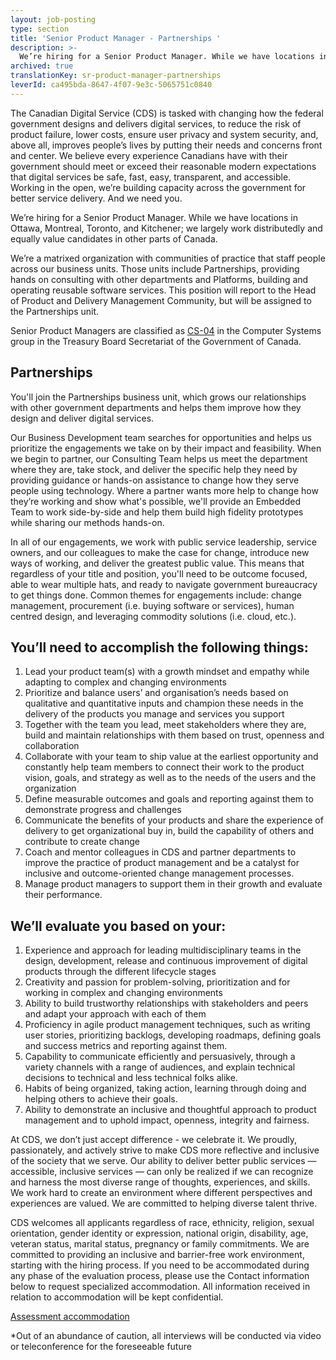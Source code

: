 ```yaml
---
layout: job-posting
type: section
title: 'Senior Product Manager - Partnerships '
description: >-
  We’re hiring for a Senior Product Manager. While we have locations in Ottawa, Montreal, Toronto, and Kitchener; we largely work distributedly and equally value candidates in other parts of Canada.
archived: true
translationKey: sr-product-manager-partnerships
leverId: ca495bda-8647-4f07-9e3c-5065751c0840
---
```


The Canadian Digital Service (CDS) is tasked with changing how the federal government designs and delivers digital services, to reduce the risk of product failure, lower costs, ensure user privacy and system security, and, above all, improves people’s lives by putting their needs and concerns front and center. We believe every experience Canadians have with their government should meet or exceed their reasonable modern expectations that digital services be safe, fast, easy, transparent, and accessible. Working in the open, we’re building capacity across the government for better service delivery. And we need you.

We’re hiring for a Senior Product Manager. While we have locations in Ottawa, Montreal, Toronto, and Kitchener; we largely work distributedly and equally value candidates in other parts of Canada.

We’re a matrixed organization with communities of practice that staff people across our business units. Those units include Partnerships, providing hands on consulting with other departments and Platforms, building and operating reusable software services. This position will report to the Head of Product and Delivery Management Community, but will be assigned to the Partnerships unit.

Senior Product Managers are classified as [CS-04](https://www.tbs-sct.gc.ca/agreements-conventions/view-visualiser-eng.aspx?id=1#toc12259212260/) in the Computer Systems group in the Treasury Board Secretariat of the Government of Canada.

## Partnerships
You'll join the Partnerships business unit, which grows our relationships with other government departments and helps them improve how they design and deliver digital services.  

Our Business Development team searches for opportunities and helps us prioritize the engagements we take on by their impact and feasibility. When we begin to partner, our Consulting Team helps us meet the department where they are, take stock, and deliver the specific help they need by providing guidance or hands-on assistance to change how they serve people using technology. Where a partner wants more help to change how they’re working and show what's possible, we'll provide an Embedded Team to work side-by-side and help them build high fidelity prototypes while sharing our methods hands-on. 

In all of our engagements, we work with public service leadership, service owners, and our colleagues to make the case for change, introduce new ways of working, and deliver the greatest public value. This means that regardless of your title and position, you'll need to be outcome focused, able to wear multiple hats, and ready to navigate government bureaucracy to get things done. Common themes for engagements include: change management, procurement (i.e. buying software or services), human centred design, and leveraging commodity solutions (i.e. cloud, etc.).

## You’ll need to accomplish the following things:
1. Lead your product team(s) with a growth mindset and empathy while adapting to complex and changing environments
2. Prioritize and balance users’ and organisation’s needs based on qualitative and quantitative inputs and champion these needs in the delivery of the products you manage and services you support 
3. Together with the team you lead, meet stakeholders where they are, build and maintain relationships with them based on trust, openness and collaboration
4. Collaborate with your team to ship value at the earliest opportunity and constantly help team members to connect their work to the product vision, goals, and strategy as well as to the needs of the users and the organization 
5. Define measurable outcomes and goals and reporting against them to demonstrate progress and challenges
6. Communicate the benefits of your products and share the experience of delivery to get organizational buy in, build the capability of others and contribute to create change 
7. Coach and mentor colleagues in CDS and partner departments to improve the practice of product management and be a catalyst for inclusive and outcome-oriented change management processes.  
8. Manage product managers to support them in their growth and evaluate their performance. 

## We’ll evaluate you based on your: 
1. Experience and approach for leading multidisciplinary teams in the design, development, release and continuous improvement of digital products through the different lifecycle stages 
2. Creativity and passion for problem-solving, prioritization and for working in complex and changing environments
3. Ability to build trustworthy relationships with stakeholders and peers and adapt your approach with each of them
4. Proficiency in agile product management techniques, such as writing user stories, prioritizing backlogs, developing roadmaps, defining goals and success metrics and reporting against them.
5. Capability to communicate efficiently and persuasively, through a variety channels with a range of audiences, and explain technical decisions to technical and less technical folks alike. 
6. Habits of being organized, taking action, learning through doing and helping others to achieve their goals.
7. Ability to demonstrate an inclusive and thoughtful approach to product management and to uphold impact, openness, integrity and fairness.

At CDS, we don’t just accept difference - we celebrate it. We proudly, passionately, and actively strive to make CDS more reflective and inclusive of the society that we serve. Our ability to deliver better public services — accessible, inclusive services — can only be realized if we can recognize and harness the most diverse range of thoughts, experiences, and skills. We work hard to create an environment where different perspectives and experiences are valued. We are committed to helping diverse talent thrive.

CDS welcomes all applicants regardless of race, ethnicity, religion, sexual orientation, gender identity or expression, national origin, disability, age, veteran status, marital status, pregnancy or family commitments. We are committed to providing an inclusive and barrier-free work environment, starting with the hiring process. If you need to be accommodated during any phase of the evaluation process, please use the Contact information below to request specialized accommodation. All information received in relation to accommodation will be kept confidential.

[Assessment accommodation](https://www.canada.ca/en/public-service-commission/services/assessment-accommodation-page.html)

*Out of an abundance of caution, all interviews will be conducted via video or teleconference for the foreseeable future


